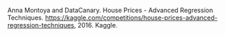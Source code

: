 Anna Montoya and DataCanary. House Prices - Advanced Regression Techniques. 
https://kaggle.com/competitions/house-prices-advanced-regression-techniques, 2016. Kaggle.
